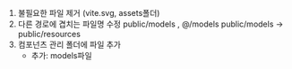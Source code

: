 1. 불필요한 파일 제거 (vite.svg, assets폴더)
2. 다른 경로에 겹치는 파일명 수정 public/models , @/models 
 public/models -> public/resources
3. 컴포넌츠 관리 폴더에 파일 추가
    - 추가: models파일

